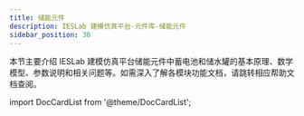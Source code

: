 ```yaml
---
title: 储能元件
description: IESLab 建模仿真平台-元件库-储能元件
sidebar_position: 30
---
```



本节主要介绍 IESLab 建模仿真平台储能元件中蓄电池和储水罐的基本原理、数学模型、参数说明和相关问题等。如需深入了解各模块功能文档，请跳转相应帮助文档查阅。


import DocCardList from '@theme/DocCardList';

<DocCardList />